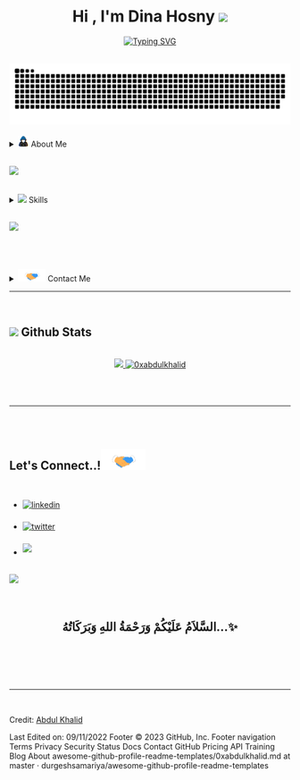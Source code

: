 <h1 align="center"><b>Hi , I'm Dina Hosny </b><img src="https://media.giphy.com/media/hvRJCLFzcasrR4ia7z/giphy.gif" width="35"></h1>

<p align="center">
  <a href="https://git.io/typing-svg"><img src="https://readme-typing-svg.demolab.com?font=Fira+Code&pause=1000&color=8D3082&center=true&vCenter=true&width=435&lines=This+is+Dina+Hosny;Data+Management+Engineer;Scroll+Down+to+know+more+%3A)" alt="Typing SVG" /></a>
</p>

<br>

<div align="center">
  <a href="https://1999azzar.github.io/1999AZZAR/">
  <img  src="https://github.com/1999AZZAR/1999AZZAR/blob/main/resources/img/grid-snake.svg"
       alt="snake" /></a>
</div>

<br>


<details>
  <summary><picture><img src = "https://github.com/0xAbdulKhalid/0xAbdulKhalid/raw/main/assets/mdImages/about_me.gif" width = 20px></picture> About Me</summary>
<div>
<samp>
<picture> <img align="right" src="https://github.com/0xAbdulKhalid/0xAbdulKhalid/raw/main/assets/mdImages/Right_Side.gif" width = 150px></picture>

 <p align="center">
 
    
- **Enthusiastic learner focused on Data Engineering, Big Data, BI, and Data Analysis.**
- **Data Management Trainee at Information Technology Institute (ITI) 9-month scholarship.**
- **Fresh graduate Faculty of Computer Science and Artificial Intelligence at Hewlan University.**

 
 </p>
 </samp>
</div>
</details>

<br>

<img src="https://user-images.githubusercontent.com/73097560/115834477-dbab4500-a447-11eb-908a-139a6edaec5c.gif"><br><br>


<details>
  <summary><picture><img src="https://media2.giphy.com/media/QssGEmpkyEOhBCb7e1/giphy.gif?cid=ecf05e47a0n3gi1bfqntqmob8g9aid1oyj2wr3ds3mg700bl&rid=giphy.gif" width = 20px></picture> Skills</summary>
<div>
<samp>

 <p align="center">
 

- **Programming Languages**:
    
    ![Python](https://img.shields.io/badge/Python%20-%2314354C.svg?style=for-the-badge&logo=python&logoColor=white)
    ![Java](https://img.shields.io/badge/Java-EE4C2C?style=for-the-badge&logo=CoffeeScript&logoColor=white)
    ![C](https://img.shields.io/badge/C%20-%232370ED.svg?style=for-the-badge&logo=c&logoColor=white)
    ![C++](https://img.shields.io/badge/C++%20-%2300599C.svg?style=for-the-badge&logo=c%2B%2B&logoColor=white)
    ![GOLANG](https://img.shields.io/badge/GOLANG-298D46?style=for-the-badge&logo=GoLand&logoColor=white)
    ![Solidity](https://img.shields.io/badge/Solidity-2C4F7C?style=for-the-badge&logo=Solidity&logoColor=white)
    ![SQL](https://img.shields.io/badge/SQL-CC2927?style=for-the-badge&logo=Scala&logoColor=white)
   

<br>   
    
- **Data Analysis**:

   ![Microsoft SQL Server](https://img.shields.io/badge/MicrosoftSQLServer-CC2927?style=for-the-badge&logo=MicrosoftSQLServer&logoColor=white)
   ![PostgreSQL](https://img.shields.io/badge/PostgreSQL-4169E1?style=for-the-badge&logo=PostgreSQL&logoColor=white)
   ![NumPy](https://img.shields.io/badge/NumPy-013243?style=for-the-badge&logo=NumPy&logoColor=white)
   ![Pandas](https://img.shields.io/badge/Pandas-150458?style=for-the-badge&logo=pandas&logoColor=white)
   ![SSIS](https://img.shields.io/badge/SSIS-A4373A?style=for-the-badge&logo=MicrosoftAccess&logoColor=white)
   ![SSAS](https://img.shields.io/badge/SSAS-A4373A?style=for-the-badge&logo=MicrosoftAccess&logoColor=white)
   ![SSRS](https://img.shields.io/badge/SSRS-A4373A?style=for-the-badge&logo=MicrosoftAccess&logoColor=white)
   ![BusinessObject](https://img.shields.io/badge/BusinessObject-0FAAFF?style=for-the-badge&logo=SAP&logoColor=white)

<br>

- **Data Visualization**:

    ![PowerBI](https://img.shields.io/badge/PowerBI-F2C811?style=for-the-badge&logo=PowerBI&logoColor=white)
    ![Matplotlib](https://img.shields.io/badge/Matplotlib-0C1528?style=for-the-badge&logo=Soundcharts&logoColor=white)
    ![BusinessObject WEBI](https://img.shields.io/badge/BusinessObjectWEBI-0FAAFF?style=for-the-badge&logo=SAP&logoColor=white)
    
<br>

- **Data Engineering**:

    ![PL/SQL](https://img.shields.io/badge/PL/SQL-F80000?style=for-the-badge&logo=Oracle&logoColor=white)
    ![ETL](https://img.shields.io/badge/ETL-F68D2E?style=for-the-badge&logo=GoToMeeting&logoColor=white)
    ![Data Warehouse](https://img.shields.io/badge/DataWarehouse-D9232E?style=for-the-badge&logo=MicroStrategy&logoColor=white)
    ![DataMining](https://img.shields.io/badge/DataMining-06062C?style=for-the-badge&logo=Icinga&logoColor=white)
    ![BigDataConcepts](https://img.shields.io/badge/BigDataConcepts-E7282D?style=for-the-badge&logo=ServerFault&logoColor=white)
    ![NoSQL](https://img.shields.io/badge/NoSQL-7764FA?style=for-the-badge&logo=Osano&logoColor=white)
    ![ApacheCassandra](https://img.shields.io/badge/ApacheCassandra-1287B1?style=for-the-badge&logo=ApacheCassandra&logoColor=white)
    ![MongoDB](https://img.shields.io/badge/MongoDB-47A248?style=for-the-badge&logo=MongoDB&logoColor=white)

<br>

- **Web Development**:

    ![HTML](https://img.shields.io/badge/HTML-E34F26?style=for-the-badge&logo=HTML5&logoColor=white)
    ![CSS](https://img.shields.io/badge/CSS-1572B6?style=for-the-badge&logo=CSS3&logoColor=white)
    ![JavaScript](https://img.shields.io/badge/JavaScript-F7DF1E?style=for-the-badge&logo=JavaScript&logoColor=white)
    ![Angular](https://img.shields.io/badge/Angular-DD0031?style=for-the-badge&logo=Angular&logoColor=white)

 
 <br>
 
 - **Block Chain**:

    ![Solidity](https://img.shields.io/badge/Solidity-2C4F7C?style=for-the-badge&logo=Solidity&logoColor=white)
    ![Truffle Suit](https://img.shields.io/badge/Truffle-E05735?style=for-the-badge&logo=Blockchain.com&logoColor=white)
    ![Ethereum](https://img.shields.io/badge/Ethereum-3C3C3D?style=for-the-badge&logo=Ethereum&logoColor=white)
    
<br>
 
 - **Server Administrations**:

    ![Linux Red Hat](https://img.shields.io/badge/LinuxRedHat-EE0000?style=for-the-badge&logo=RedHat&logoColor=white)
    ![Bash Scripting](https://img.shields.io/badge/BashScripting-FCC624?style=for-the-badge&logo=Linux&logoColor=white)
    
<br>
 
 - **Version Control**:

    ![Git](https://img.shields.io/badge/Git-F05032?style=for-the-badge&logo=Git&logoColor=white)
    ![GitHub](https://img.shields.io/badge/GitHub-181717?style=for-the-badge&logo=GitHub&logoColor=white)
    ![Virtual Machines](https://img.shields.io/badge/VirtualMachines-183A61?style=for-the-badge&logo=VirtualBox&logoColor=white)
    
<br>
 
 - **Microsoft Office Tools**:

    ![Microsoft Excel](https://img.shields.io/badge/MicrosoftExcel-217346?style=for-the-badge&logo=MicrosoftExcel&logoColor=white)
    ![Microsoft PowerPoint](https://img.shields.io/badge/MicrosoftPowerPoint-B7472A?style=for-the-badge&logo=MicrosoftPowerPoint&logoColor=white)
    ![Microsoft Word](https://img.shields.io/badge/MicrosoftWord-2B579A?style=for-the-badge&logo=MicrosoftWord&logoColor=white)
    ![Microsoft Project](https://img.shields.io/badge/MicrosoftOffice-BF4722?style=for-the-badge&logo=MicrosoftOffice&logoColor=white)
    ![Microsoft OneNote](https://img.shields.io/badge/MicrosoftOneNote-7719AA?style=for-the-badge&logo=MicrosoftOneNote&logoColor=white)
	 
 
 </p>
 </samp>
</div>
</details>

<br>


<img src="https://user-images.githubusercontent.com/73097560/115834477-dbab4500-a447-11eb-908a-139a6edaec5c.gif"><br><br>


<br>
<br>

<details>
  <summary><picture><img src="https://github.com/0xAbdulKhalid/0xAbdulKhalid/raw/main/assets/mdImages/handshake.gif" width = 50px></picture> Contact Me</summary>
<div>
<samp>

 <p align="center">

<a href="dina-salamah@hotmail.com" target="blank"><img align="center" src="https://raw.githubusercontent.com/rahuldkjain/github-profile-readme-generator/master/src/images/icons/Social/gmail.svg" alt="dina-salamah@hotmail.com" height="30" width="40" /></a>
<a href="https://twitter.com/dinahosny_s" target="blank"><img align="center" src="https://raw.githubusercontent.com/rahuldkjain/github-profile-readme-generator/master/src/images/icons/Social/twitter.svg" alt="dinahosny_s" height="30" width="40" /></a>
<a href="https://linkedin.com/in/dina-hosny" target="blank"><img align="center" src="https://raw.githubusercontent.com/rahuldkjain/github-profile-readme-generator/master/src/images/icons/Social/linked-in-alt.svg" alt="dina-hosny" height="30" width="40" /></a>
<a href="https://kaggle.com/dinahosnys" target="blank"><img align="center" src="https://raw.githubusercontent.com/rahuldkjain/github-profile-readme-generator/master/src/images/icons/Social/kaggle.svg" alt="dinahosnys" height="30" width="40" /></a>
<a href="https://fb.com/dinahosny0" target="blank"><img align="center" src="https://raw.githubusercontent.com/rahuldkjain/github-profile-readme-generator/master/src/images/icons/Social/facebook.svg" alt="dinahosny0" height="30" width="40" /></a>
<a href="https://instagram.com/dina_ho" target="blank"><img align="center" src="https://raw.githubusercontent.com/rahuldkjain/github-profile-readme-generator/master/src/images/icons/Social/instagram.svg" alt="dina_ho" height="30" width="40" /></a>
<a href="https://www.behance.net/dina-hosny" target="blank"><img align="center" src="https://raw.githubusercontent.com/rahuldkjain/github-profile-readme-generator/master/src/images/icons/Social/behance.svg" alt="dina-hosny" height="30" width="40" /></a>
<a href="https://www.hackerrank.com/@dina_salamah" target="blank"><img align="center" src="https://raw.githubusercontent.com/rahuldkjain/github-profile-readme-generator/master/src/images/icons/Social/hackerrank.svg" alt="@dina_salamah" height="30" width="40" /></a>

 </p>
 </samp>
</div>
</details>

-----

<br>


## <img src="https://media.giphy.com/media/iY8CRBdQXODJSCERIr/giphy.gif" width="35"><b> Github Stats </b>
<br>

<div align="center">

<a href="https://github.com/0xabdulkhalid/">
  <img src="https://github-readme-stats.vercel.app/api?username=0xabdulkhalid&include_all_commits=true&count_private=true&show_icons=true&line_height=20&title_color=7A7ADB&icon_color=2234AE&text_color=D3D3D3&bg_color=0,000000,130F40" width="450"/>
  <img src="https://github-readme-stats.vercel.app/api/top-langs?username=0xabdulkhalid&show_icons=true&locale=en&layout=compact&line_height=20&title_color=7A7ADB&icon_color=2234AE&text_color=D3D3D3&bg_color=0,000000,130F40" width="375"  alt="0xabdulkhalid"/>

</a>
</div>

<br>
<br>
<br>

-----

<br>
<br>

## <b> Let's Connect..!</b><img src="https://github.com/0xAbdulKhalid/0xAbdulKhalid/raw/main/assets/mdImages/handshake.gif" width ="80">
<br>
<div align='left'>

<ul>

<li>
<a href="https://linkedin.com/in/0xabdulkhalid" target="_blank">
<img src="https://img.shields.io/badge/linkedin:  0xabdulkhalid-%2300acee.svg?color=405DE6&style=for-the-badge&logo=linkedin&logoColor=white" alt=linkedin style="margin-bottom: 5px;"/>
</a>
</li>

<br>

<li>
<a href="https://twitter.com/0xabdulkhalid" target="_blank">
<img src="https://img.shields.io/badge/twitter:  0xabdulkhalid-%2300acee.svg?color=1DA1F2&style=for-the-badge&logo=twitter&logoColor=white" alt=twitter style="margin-bottom: 5px;"/>
</a>
</li>

<br>

<li>
<a href="mailto:0xabdulkhalid@gmail.com" target="_blank">
<img src="https://img.shields.io/badge/gmail:  0xabdulkhalid-%23EA4335.svg?style=for-the-badge&logo=gmail&logoColor=white" t=mail style="margin-bottom: 5px;" />
</a>
</li>
	
</ul>
</div>

<br>
<img src="https://user-images.githubusercontent.com/73097560/115834477-dbab4500-a447-11eb-908a-139a6edaec5c.gif">
<br>
<br>
<br>

<div align='center'>

## <b>السَّلاَمُ عَلَيْكُمْ وَرَحْمَةُ اللهِ وَبَرَكَاتُهُ...✨</b>

</div>
<br>
<br>
<br>
<br>

---

<br>

Credit: [Abdul Khalid](https://github.com/0xabdulkhalid)

Last Edited on: 09/11/2022
Footer
© 2023 GitHub, Inc.
Footer navigation
Terms
Privacy
Security
Status
Docs
Contact GitHub
Pricing
API
Training
Blog
About
awesome-github-profile-readme-templates/0xabdulkhalid.md at master · durgeshsamariya/awesome-github-profile-readme-templates
